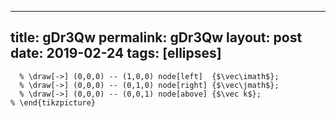 ---
 title: gDr3Qw
 permalink: gDr3Qw
 layout: post
 date: 2019-02-24
 tags: [ellipses]
 ---

```latex% \begin{tikzpicture}[vue espace={(60,20)}]
  % \draw[->] (0,0,0) -- (1,0,0) node[left]  {$\vec\imath$};
  % \draw[->] (0,0,0) -- (0,1,0) node[right] {$\vec\jmath$};
  % \draw[->] (0,0,0) -- (0,0,1) node[above] {$\vec k$};
% \end{tikzpicture}
```